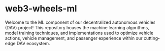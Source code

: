 <!--
SPDX-License-Identifier: MIT
SPDX-FileCopyrightText: 2024 R. Berkay Bozkurt <resitberkaybozkurt@gmail.com>
-->

# web3-wheels-ml

Welcome to the ML component of our decentralized autonomous vehicles (DAV) project! This repository houses the machine learning algorithms, model training techniques, and implementations used to optimize vehicle actions, vehicle management, and passenger experience within our cutting-edge DAV ecosystem.
